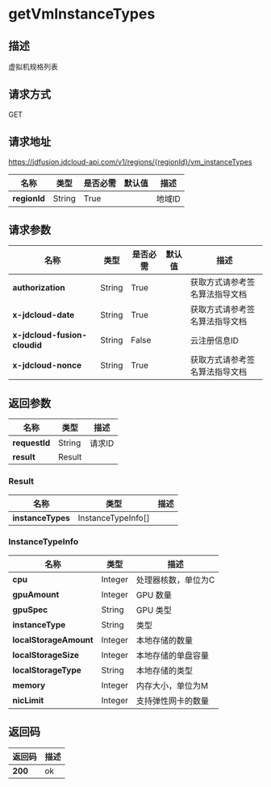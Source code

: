 # getVmInstanceTypes


## 描述
虚拟机规格列表

## 请求方式
GET

## 请求地址
https://jdfusion.jdcloud-api.com/v1/regions/{regionId}/vm_instanceTypes

|名称|类型|是否必需|默认值|描述|
|---|---|---|---|---|
|**regionId**|String|True| |地域ID|

## 请求参数
|名称|类型|是否必需|默认值|描述|
|---|---|---|---|---|
|**authorization**|String|True| |获取方式请参考签名算法指导文档|
|**x-jdcloud-date**|String|True| |获取方式请参考签名算法指导文档|
|**x-jdcloud-fusion-cloudid**|String|False| |云注册信息ID|
|**x-jdcloud-nonce**|String|True| |获取方式请参考签名算法指导文档|


## 返回参数
|名称|类型|描述|
|---|---|---|
|**requestId**|String|请求ID|
|**result**|Result| |

### Result
|名称|类型|描述|
|---|---|---|
|**instanceTypes**|InstanceTypeInfo[]| |
### InstanceTypeInfo
|名称|类型|描述|
|---|---|---|
|**cpu**|Integer|处理器核数，单位为C|
|**gpuAmount**|Integer|GPU 数量|
|**gpuSpec**|String|GPU 类型|
|**instanceType**|String|类型|
|**localStorageAmount**|Integer|本地存储的数量|
|**localStorageSize**|Integer|本地存储的单盘容量|
|**localStorageType**|String|本地存储的类型|
|**memory**|Integer|内存大小，单位为M|
|**nicLimit**|Integer|支持弹性网卡的数量|

## 返回码
|返回码|描述|
|---|---|
|**200**|ok|
